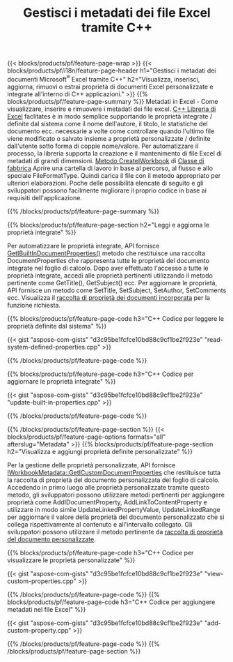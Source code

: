 ﻿---
title: Gestisci i metadati dei file Excel tramite C++
url: /it/cpp/metadata/
description: Visualizza, aggiungi, modifica, rimuovi o estrai i metadati dei file Excel utilizzando la libreria C++
---
{{< blocks/products/pf/feature-page-wrap >}}
{{< blocks/products/pf/i18n/feature-page-header h1="Gestisci i metadati dei documenti Microsoft<sup>&reg;</sup> Excel tramite C++" h2="Visualizza, inserisci, aggiorna, rimuovi o estrai proprietà di documenti Excel personalizzate e integrate all\'interno di C++ applicazioni." >}}
{{% blocks/products/pf/feature-page-summary %}}
Metadati in Excel - Come visualizzare, inserire e rimuovere i metadati dei file excel. [C++ Libreria di Excel](/cells/cpp/) faclitates è in modo semplice supportando le proprietà integrate / definite dal sistema come il nome dell'autore, il titolo, le statistiche del documento ecc. necessarie a volte come controllare quando l'ultimo file viene modificato o salvato insieme a proprietà personalizzate / definite dall'utente sotto forma di coppie nome/valore. Per automatizzare il processo, la libreria supporta la creazione e il mantenimento di file Excel di metadati di grandi dimensioni. [Metodo CreateIWorkbook](https://apireference.aspose.com/cells/cpp/class/aspose.cells.factory#a93f7282b976d2a001d44198dedaceee8) di [Classe di fabbrica](https://apireference.aspose.com/cells/cpp/class/aspose.cells.factory) Aprire una cartella di lavoro in base al percorso, al flusso e allo speciale FileFormatType. Quindi carica il file con il metodo appropriato per ulteriori elaborazioni. Poche delle possibilità elencate di seguito e gli sviluppatori possono facilmente migliorare il proprio codice in base ai requisiti dell'applicazione. 
 
{{% /blocks/products/pf/feature-page-summary %}}

{{% blocks/products/pf/feature-page-section h2="Leggi e aggiorna le proprietà integrate" %}}

Per automatizzare le proprietà integrate, API fornisce [GetIBuiltInDocumentProperties()](https://apireference.aspose.com/cells/cpp/class/aspose.cells.metadata.i_workbook_metadata) metodo che restituisce una raccolta DocumentProperties che rappresenta tutte le proprietà del documento integrate nel foglio di calcolo. Dopo aver effettuato l'accesso a tutte le proprietà integrate, accedi alle proprietà pertinenti utilizzando il metodo pertinente come GetTitle(), GetSubject() ecc. Per aggiornare le proprietà, API fornisce un metodo come SetTitle, SetSubject, SetAuthor, SetComments ecc. Visualizza il [raccolta di proprietà dei documenti incorporata](https://apireference.aspose.com/cells/cpp/class/aspose.cells.properties.i_built_in_document_property_collection) per la funzione richiesta.

{{% blocks/products/pf/feature-page-code h3="C++ Codice per leggere le proprietà definite dal sistema" %}}

{{< gist "aspose-com-gists" "d3c95be1fcfce10bd88c9cf1be2f923e" "read-system-defined-properties.cpp" >}}

{{% /blocks/products/pf/feature-page-code %}}

{{% blocks/products/pf/feature-page-code h3="C++ Codice per aggiornare le proprietà integrate" %}}

{{< gist "aspose-com-gists" "d3c95be1fcfce10bd88c9cf1be2f923e" "update-built-in-properties.cpp" >}}

{{% /blocks/products/pf/feature-page-code %}}


{{% /blocks/products/pf/feature-page-section %}}
{{< blocks/products/pf/feature-page-options formats="all" afterslug="Metadata" >}}
{{% blocks/products/pf/feature-page-section h2="Visualizza e aggiungi proprietà definite personalizzate" %}}

Per la gestione delle proprietà personalizzate, API fornisce [IWorkbookMetadata::GetICustomDocumentProperties](https://apireference.aspose.com/cells/cpp/class/aspose.cells.metadata.i_workbook_metadata#a69f0226813ce18c03ebc13b8ca691e79) che restituisce tutta la raccolta di proprietà del documento personalizzata del foglio di calcolo. Accedendo in primo luogo alle proprietà personalizzate tramite questo metodo, gli sviluppatori possono utilizzare metodi pertinenti per aggiungere proprietà come AddIDocumentProperty, AddLinkToContentProperty e utilizzare in modo simile UpdateLinkedPropertyValue, UpdateLinkedRange per aggiornare il valore della proprietà del documento personalizzato che si collega rispettivamente al contenuto e all'intervallo collegato. Gli sviluppatori possono utilizzare il metodo pertinente da [raccolta di proprietà del documento personalizzate](https://apireference.aspose.com/cells/cpp/class/aspose.cells.properties.i_custom_document_property_collection).

{{% blocks/products/pf/feature-page-code h3="C++ Codice per visualizzare le proprietà personalizzate" %}}

{{< gist "aspose-com-gists" "d3c95be1fcfce10bd88c9cf1be2f923e" "view-custom-properties.cpp" >}}

{{% /blocks/products/pf/feature-page-code %}}
{{% blocks/products/pf/feature-page-code h3="C++ Codice per aggiungere metadati nel file Excel" %}}

{{< gist "aspose-com-gists" "d3c95be1fcfce10bd88c9cf1be2f923e" "add-custom-property.cpp" >}}

{{% /blocks/products/pf/feature-page-code %}}
{{% /blocks/products/pf/feature-page-section %}}